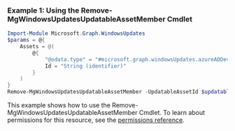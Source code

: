 ### Example 1: Using the Remove-MgWindowsUpdatesUpdatableAssetMember Cmdlet
```powershell
Import-Module Microsoft.Graph.WindowsUpdates
$params = @{
	Assets = @(
		@{
			"@odata.type" = "#microsoft.graph.windowsUpdates.azureADDevice"
			Id = "String (identifier)"
		}
	)
}
Remove-MgWindowsUpdatesUpdatableAssetMember -UpdatableAssetId $updatableAssetId -BodyParameter $params
```
This example shows how to use the Remove-MgWindowsUpdatesUpdatableAssetMember Cmdlet.
To learn about permissions for this resource, see the [permissions reference](/graph/permissions-reference).
